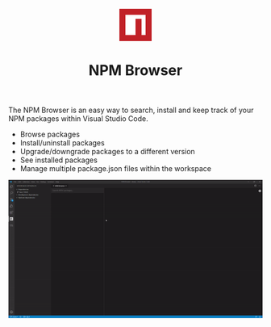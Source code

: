<h1 align="center">
  <br>
    <img src="icon-small.png" alt="logo">
  <br>
  <br>
    NPM Browser
  <br>
  <br>
</h1>

The NPM Browser is an easy way to search, install and keep track of your NPM packages within Visual Studio Code.

- Browse packages
- Install/uninstall packages
- Upgrade/downgrade packages to a different version
- See installed packages
- Manage multiple package.json files within the workspace

![](demo.gif)